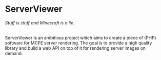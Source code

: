 ServerViewer
============
###### Stuff is stuff and Minecraft is a lie.

ServerViewer is an ambitious project which aims to create a piece of (PHP) software for MCPE server rendering. The goal is to provide a high quality library and build a web API on top of it for rendering server images on demand.